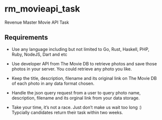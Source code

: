 # rm_movieapi_task

Revenue Master Movie API Task

## Requirements ##  

* Use any language including but not limited to Go, Rust, Haskell, PHP, Ruby, NodeJS, Dart and etc  

* Use developer API from The Movie DB to retrieve photos and save those photos in your server. You could retrieve any photo you like.

* Keep the title, description, filename and its original link on The Movie DB of each photo in any data format chosen.      

* Handle the json query request from a user to query photo name, description, filename and its orginal link from your data storage.

* Take your time, it’s not a race. Just don’t make us wait too long :) Typcially candidates return their task within two weeks.

